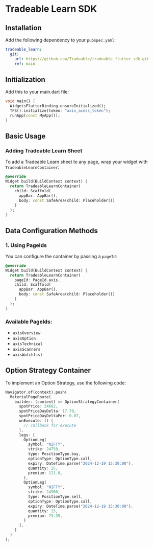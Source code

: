 # Tradeable Learn SDK

## Installation
Add the following dependency to your `pubspec.yaml`:
```yaml
tradeable_learn:
  git:
    url: https://github.com/Tradeable/tradeable_flutter_sdk.git
    ref: main
```

## Initialization
Add this to your main.dart file:
```dart
void main() {
  WidgetsFlutterBinding.ensureInitialized();
  TFS().initialize(token: "axis_acess_token");
  runApp(const MyApp());
}
```

## Basic Usage
### Adding Tradeable Learn Sheet
To add a Tradeable Learn sheet to any page, wrap your widget with `TradeableLearnContainer`:
```dart
@override
Widget build(BuildContext context) {
  return TradeableLearnContainer(
    child: Scaffold(
      appBar: AppBar(),
      body: const SafeArea(child: Placeholder())
    )
  );
}
```

## Data Configuration Methods
### 1. Using PageIds
You can configure the container by passing a `pageId`:
```dart
@override
Widget build(BuildContext context) {
  return TradeableLearnContainer(
    pageId: PageId.axis,
    child: Scaffold(
      appBar: AppBar(),
      body: const SafeArea(child: Placeholder())
    )
  );
}
```

### Available PageIds:
- `axisOverview`
- `axisOption`
- `axisTechnical`
- `axisScanners`
- `axisWatchlist`

## Option Strategy Container
To implement an Option Strategy, use the following code:
```dart
Navigator.of(context).push(
  MaterialPageRoute(
    builder: (context) => OptionStrategyContainer(
      spotPrice: 24662,
      spotPriceDayDelta: 17.70,
      spotPriceDayDeltaPer: 0.07,
      onExecute: () {
        // callback for execute
      },
      legs: [
        OptionLeg(
          symbol: "NIFTY",
          strike: 24750,
          type: PositionType.buy,
          optionType: OptionType.call,
          expiry: DateTime.parse("2024-12-19 15:30:00"),
          quantity: 25,
          premium: 121.8,
        ),
        OptionLeg(
          symbol: "NIFTY",
          strike: 24900,
          type: PositionType.sell,
          optionType: OptionType.call,
          expiry: DateTime.parse("2024-12-19 15:30:00"),
          quantity: 25,
          premium: 73.35,
        )
      ],
    )
  )
);
```
